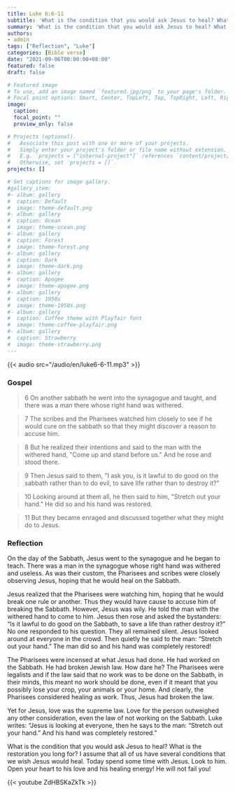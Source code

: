 ```yaml
---
title: Luke 6:6-11
subtitle: 'What is the condition that you would ask Jesus to heal? What is the restoration you long for? I assume that all of us have several conditions that we wish Jesus would heal. Today spend some time with Jesus. Look to him. Open your heart to his love and his healing energy! He will not fail you!'
summary: 'What is the condition that you would ask Jesus to heal? What is the restoration you long for? I assume that all of us have several conditions that we wish Jesus would heal. Today spend some time with Jesus. Look to him. Open your heart to his love and his healing energy! He will not fail you!'
authors:
- admin
tags: ["Reflection", "Luke"]
categories: [Bible verse]
date: "2021-09-06T00:00:00+08:00"
featured: false
draft: false

# Featured image
# To use, add an image named `featured.jpg/png` to your page's folder.
# Focal point options: Smart, Center, TopLeft, Top, TopRight, Left, Right, BottomLeft, Bottom, BottomRight
image:
  caption:
  focal_point: ""
  preview_only: false

# Projects (optional).
#   Associate this post with one or more of your projects.
#   Simply enter your project's folder or file name without extension.
#   E.g. `projects = ["internal-project"]` references `content/project/deep-learning/index.md`.
#   Otherwise, set `projects = []`.
projects: []

# Set captions for image gallery.
#gallery_item:
#- album: gallery
#  caption: Default
#  image: theme-default.png
#- album: gallery
#  caption: Ocean
#  image: theme-ocean.png
#- album: gallery
#  caption: Forest
#  image: theme-forest.png
#- album: gallery
#  caption: Dark
#  image: theme-dark.png
#- album: gallery
#  caption: Apogee
#  image: theme-apogee.png
#- album: gallery
#  caption: 1950s
#  image: theme-1950s.png
#- album: gallery
#  caption: Coffee theme with Playfair font
#  image: theme-coffee-playfair.png
#- album: gallery
#  caption: Strawberry
#  image: theme-strawberry.png
---
```


{{< audio src="/audio/en/luke6-6-11.mp3" >}}

### Gospel
> 6 On another sabbath he went into the synagogue and taught, and there was a man there whose right hand was withered.

> 7 The scribes and the Pharisees watched him closely to see if he would cure on the sabbath so that they might discover a reason to accuse him.

> 8 But he realized their intentions and said to the man with the withered hand, "Come up and stand before us." And he rose and stood there.

> 9 Then Jesus said to them, "I ask you, is it lawful to do good on the sabbath rather than to do evil, to save life rather than to destroy it?"

> 10 Looking around at them all, he then said to him, "Stretch out your hand." He did so and his hand was restored.

> 11 But they became enraged and discussed together what they might do to Jesus.

### Reflection
On the day of the Sabbath, Jesus went to the synagogue and he began to teach. There was a man in the synagogue whose right hand was withered and useless. As was their custom, the Pharisees and scribes were closely observing Jesus, hoping that he would heal on the Sabbath.

Jesus realized that the Pharisees were watching him, hoping that he would break one rule or another. Thus they would have cause to accuse him of breaking the Sabbath. However, Jesus was wily. He told the man with the withered hand to come to him. Jesus then rose and asked the bystanders: “Is it lawful to do good on the Sabbath, to save a life than rather destroy it?” No one responded to his question. They all remained silent. Jesus looked around at everyone in the crowd. Then quietly he said to the man: “Stretch out your hand.” The man did so and his hand was completely restored!

The Pharisees were incensed at what Jesus had done. He had worked on the Sabbath. He had broken Jewish law. How dare he? The Pharisees were legalists and if the law said that no work was to be done on the Sabbath, in their minds, this meant no work should be done, even if it meant that you possibly lose your crop, your animals or your home. And clearly, the Pharisees considered healing as work. Thus, Jesus had broken the law.

Yet for Jesus, love was the supreme law. Love for the person outweighed any other consideration, even the law of not working on the Sabbath. Luke writes: “Jesus is looking at everyone, then he says to the man: “Stretch out your hand.” And his hand was completely restored.”

What is the condition that you would ask Jesus to heal? What is the restoration you long for? I assume that all of us have several conditions that we wish Jesus would heal. Today spend some time with Jesus. Look to him. Open your heart to his love and his healing energy! He will not fail you!

{{< youtube ZdHBSKaZkTk >}}
